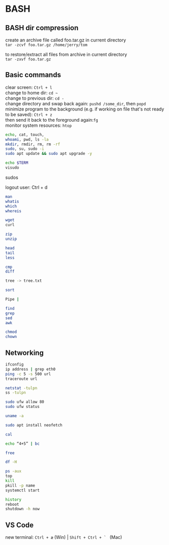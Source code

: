 # BASH

## BASH dir compression

create an archive file called foo.tar.gz in current directory<br>
`tar -zcvf foo.tar.gz /home/jerry/tom`

to restore/extract all files from archive in current directory<br>
`tar -zxvf foo.tar.gz`

## Basic commands

clear screen: `Ctrl + l`<br>
change to home dir: `cd ~`<br>
change to previous dir: `cd -`<br>
change directory and swap back again:
`pushd /some_dir`, then `popd`<br>
minimize program to the background (e.g. if working on file that's not ready to be saved): `Ctrl + z`<br>
then send it back to the foreground again:`fg`<br>
monitor system resources: `htop`<br>

```BASH
echo, cat, touch,
whoami, pwd, ls -la
mkdir, rmdir, rm, rm -rf
sudo, su, sudo -i
sudo apt update && sudo apt upgrade -y
```

```BASH
echo $TERM
visudo
```

sudos

logout user: Ctrl + d

```BASH
man
whatis
which
whereis

wget
curl

zip
unzip

head
tail
less

cmp
diff

tree -> tree.txt

sort

Pipe |

find
grep
sed
awk

chmod
chown
```

## Networking
```BASH
ifconfig
ip address | grep eth0
ping -c 5 -s 500 url
traceroute url

netstat -tulpn
ss -tulpn

sudo ufw allow 80
sudo ufw status

uname -a

sudo apt install neofetch
````

```BASH
cal

echo “4+5” | bc

free

df -H

ps -aux
top
kill
pkill -p name
systemctl start

history
reboot
shutdown -h now
```

## VS Code

new terminal: `Ctrl + æ` (Win) | ```Shift + Ctrl + ` ``` (Mac)
